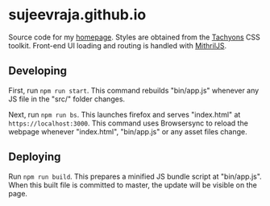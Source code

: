 # sujeevraja.github.io

Source code for my [homepage](https://sujeevraja.github.io). Styles are obtained from the [Tachyons](https://tachyons.io) CSS toolkit. Front-end
UI loading and routing is handled with [MithrilJS](https://mithril.js.org).

## Developing
First, run `npm run start`. This command rebuilds "bin/app.js" whenever any JS file in the "src/" folder changes. 

Next, run `npm run bs`. This launches firefox and serves "index.html" at
`https://localhost:3000`. This command uses Browsersync to reload the webpage whenever "index.html", "bin/app.js" or any asset files change.

## Deploying
Run `npm run build`. This prepares a minified JS bundle script at "bin/app.js". When this built file is committed to master, the update will be visible on the page. 

